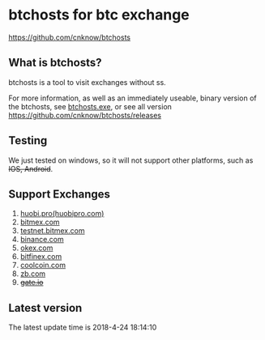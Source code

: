 btchosts for btc exchange
=====================================

https://github.com/cnknow/btchosts

What is btchosts?
----------------

btchosts is a tool to visit exchanges without ss.

For more information, as well as an immediately useable, binary version of
the btchosts, see <a href="https://github.com/cnknow/btchosts/releases/download/v0.5/btchosts.exe">btchosts.exe</a>, or see all version
https://github.com/cnknow/btchosts/releases

Testing
-------

We just tested on windows, so it will not support other platforms, such as <s>IOS, Android</s>.

Support Exchanges
-------

1. <a href="https://www.huobipro.com/zh-cn/topic/invited/?invite_code=is733" target="_blank" >huobi.pro(huobipro.com)</a>
2. <a href="https://www.bitmex.com/register/K3HFQz" target="_blank" >bitmex.com</a>
3. <a href="https://testnet.bitmex.com" target="_blank" >testnet.bitmex.com</a>
4. <a href="https://www.binance.com/?ref=28702951" target="_blank" >binance.com</a>
5. <a href="https://okex.com" target="_blank" >okex.com</a>
6. <a href="https://bitfinex.com" target="_blank" >bitfinex.com</a>
7. <a href="https://www.coolcoin.com/user/register?invite_code=bgghff" target="_blank" >coolcoin.com</a>
8. <a href="https://vip.zb.com/activity/joinbtc?tuijianid=84db7b27f208e02b7fa6f981f89feced" target="_blank" >zb.com</a>
9. <a href="https://gate.io" target="_blank" ><s>gate.io</s></a>


Latest version
-------
The latest update time is 2018-4-24 18:14:10